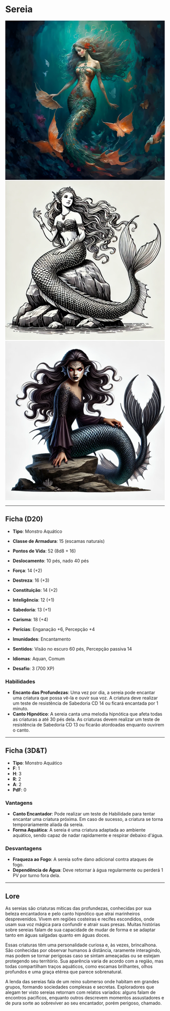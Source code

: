 # Sereia
![Sereia](sereira.jpg)
![Sereia](sereira_2.jpg)
![Sereia](sereira_3.jpg)

---

## Ficha (D20)

- **Tipo**: Monstro Aquático
- **Classe de Armadura**: 15 (escamas naturais)
- **Pontos de Vida**: 52 (8d8 + 16)
- **Deslocamento**: 10 pés, nado 40 pés

- **Força**: 14 (+2)
- **Destreza**: 16 (+3)
- **Constituição**: 14 (+2)
- **Inteligência**: 12 (+1)
- **Sabedoria**: 13 (+1)
- **Carisma**: 18 (+4)

- **Perícias**: Enganação +6, Percepção +4
- **Imunidades**: Encantamento
- **Sentidos**: Visão no escuro 60 pés, Percepção passiva 14
- **Idiomas**: Aquan, Comum
- **Desafio**: 3 (700 XP)

### Habilidades

- **Encanto das Profundezas**: Uma vez por dia, a sereia pode encantar uma criatura que possa vê-la e ouvir sua voz. A criatura deve realizar um teste de resistência de Sabedoria CD 14 ou ficará encantada por 1 minuto.
- **Canto Hipnótico**: A sereia canta uma melodia hipnótica que afeta todas as criaturas a até 30 pés dela. As criaturas devem realizar um teste de resistência de Sabedoria CD 13 ou ficarão atordoadas enquanto ouvirem o canto.

---

## Ficha (3D&T)

- **Tipo**: Monstro Aquático
- **F**: 1
- **H**: 3
- **R**: 2
- **A**: 2
- **PdF**: 0

### Vantagens

- **Canto Encantador**: Pode realizar um teste de Habilidade para tentar encantar uma criatura próxima. Em caso de sucesso, a criatura se torna temporariamente aliada da sereia.
- **Forma Aquática**: A sereia é uma criatura adaptada ao ambiente aquático, sendo capaz de nadar rapidamente e respirar debaixo d'água.

### Desvantagens

- **Fraqueza ao Fogo**: A sereia sofre dano adicional contra ataques de fogo.
- **Dependência de Água**: Deve retornar à água regularmente ou perderá 1 PV por turno fora dela.

---

## Lore

As sereias são criaturas míticas das profundezas, conhecidas por sua beleza encantadora e pelo canto hipnótico que atrai marinheiros desprevenidos. Vivem em regiões costeiras e recifes escondidos, onde usam sua voz mágica para confundir e atrair suas presas. Muitas histórias sobre sereias falam de sua capacidade de mudar de forma e se adaptar tanto em águas salgadas quanto em águas doces.

Essas criaturas têm uma personalidade curiosa e, às vezes, brincalhona. São conhecidas por observar humanos à distância, raramente interagindo, mas podem se tornar perigosas caso se sintam ameaçadas ou se estejam protegendo seu território. Sua aparência varia de acordo com a região, mas todas compartilham traços aquáticos, como escamas brilhantes, olhos profundos e uma graça etérea que parece sobrenatural.

A lenda das sereias fala de um reino submerso onde habitam em grandes grupos, formando sociedades complexas e secretas. Exploradores que alegam ter visto sereias retornam com relatos variados: alguns falam de encontros pacíficos, enquanto outros descrevem momentos assustadores e de pura sorte ao sobreviver ao seu encantador, porém perigoso, chamado.
